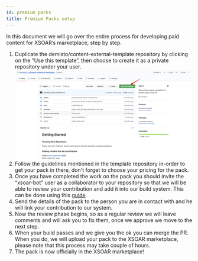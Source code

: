 ```yaml
---
id: premium_packs
title: Premium Packs setup
---
```


In this document we will go over the entire process for developing paid content for XSOAR’s marketplace, step by step.

1. Duplicate the demisto/content-external-template repository by clicking on the “Use this template”, then choose to create it as a private repository under your user.
<img src="../doc_imgs/integrations/demisto:content-external-template.png" width="480"></img>
2. Follow the guidelines mentioned in the template repository in-order to get your pack in there, don't forget to choose your pricing for the pack.
5. Once you have completed the work on the pack you should invite the “xsoar-bot” user as a collaborator to your repository so that we will be able to review your contribution and add it into our build system.
This can be done using this [guide](https://help.github.jp/enterprise/2.11/user/articles/inviting-collaborators-to-a-personal-repository/).
6. Send the details of the pack to the person you are in contact with and he will link your contribution to our system.
7. Now the review phase begins, so as a regular review we will leave comments and will ask you to fix them, once we approve we move to the next step.
8. When your build passes and we give you the ok you can merge the PR. When you do, we will upload your pack to the XSOAR marketplace, please note that this process may take couple of hours.
9. The pack is now officially in the XSOAR marketplace!
